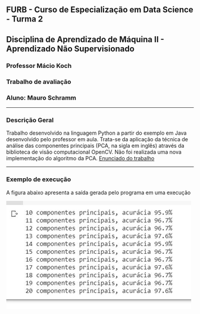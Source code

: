 ## FURB - Curso de Especialização em Data Science  - Turma 2
## Disciplina de Aprendizado de Máquina II - Aprendizado Não Supervisionado
### Professor Mácio Koch
### Trabalho de avaliação 
### Aluno: Mauro Schramm
-------------------

### Descrição Geral

Trabalho desenvolvido na linguagem Python a partir do exemplo em Java desenvolvido pelo professor em aula. Trata-se da aplicação da técnica de análise das componentes principais (PCA, na sigla em inglês) através da biblioteca de visão computacional OpenCV. Não foi realizada uma nova implementação do algoritmo da PCA. 
[Enunciado do trabalho](./aux/enunciado.pdf)

--------------

### Exemplo de execução
A figura abaixo apresenta a saída gerada pelo programa em uma execução

 
![ops](./aux/saida_eigen.JPG)


